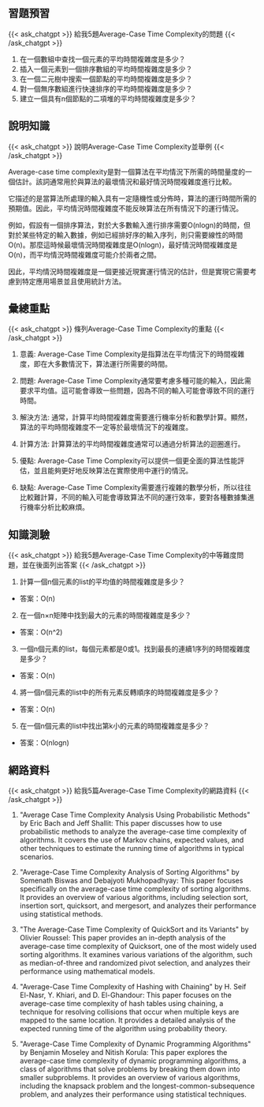 ## 習題預習
{{< ask_chatgpt >}}
給我5題Average-Case Time Complexity的問題
{{< /ask_chatgpt >}}



1. 在一個數組中查找一個元素的平均時間複雜度是多少？
2. 插入一個元素到一個排序數組的平均時間複雜度是多少？
3. 在一個二元樹中搜索一個節點的平均時間複雜度是多少？
4. 對一個無序數組進行快速排序的平均時間複雜度是多少？
5. 建立一個具有n個節點的二項堆的平均時間複雜度是多少？   

## 說明知識
{{< ask_chatgpt >}}
說明Average-Case Time Complexity並舉例
{{< /ask_chatgpt >}}



Average-case time complexity是對一個算法在平均情況下所需的時間量度的一個估計。該詞通常用於與算法的最壞情況和最好情況時間複雜度進行比較。

它描述的是當算法所處理的輸入具有一定隨機性或分佈時，算法的運行時間所需的預期值。因此，平均情況時間複雜度不能反映算法在所有情況下的運行情況。

例如，假設有一個排序算法，對於大多數輸入進行排序需要O(nlogn)的時間，但對於某些特定的輸入數據，例如已經排好序的輸入序列，則只需要線性的時間O(n)。那麼這時候最壞情況時間複雜度是O(nlogn)，最好情況時間複雜度是O(n)，而平均情況時間複雜度可能介於兩者之間。

因此，平均情況時間複雜度是一個更接近現實運行情況的估計，但是實現它需要考慮到特定應用場景並且使用統計方法。   

## 彙總重點
{{< ask_chatgpt >}}
條列Average-Case Time Complexity的重點
{{< /ask_chatgpt >}}



1. 意義: Average-Case Time Complexity是指算法在平均情況下的時間複雜度，即在大多數情況下，算法運行所需要的時間。

2. 問題: Average-Case Time Complexity通常要考慮多種可能的輸入，因此需要求平均值。這可能會導致一些問題，因為不同的輸入可能會導致不同的運行時間。

3. 解決方法: 通常，計算平均時間複雜度需要進行機率分析和數學計算。顯然，算法的平均時間複雜度不一定等於最壞情況下的複雜度。

4. 計算方法: 計算算法的平均時間複雜度通常可以通過分析算法的迴圈進行。

5. 優點: Average-Case Time Complexity可以提供一個更全面的算法性能評估，並且能夠更好地反映算法在實際使用中運行的情況。

6. 缺點: Average-Case Time Complexity需要進行複雜的數學分析，所以往往比較難計算，不同的輸入可能會導致算法不同的運行效率，要對各種數據集進行機率分析比較麻煩。   

## 知識測驗
{{< ask_chatgpt >}}
給我5題Average-Case Time Complexity的中等難度問題，並在後面列出答案
{{< /ask_chatgpt >}}



1. 計算一個n個元素的list的平均值的時間複雜度是多少？
- 答案：O(n)

2. 在一個n×n矩陣中找到最大的元素的時間複雜度是多少？
- 答案：O(n^2)

3. 一個n個元素的list，每個元素都是0或1。找到最長的連續1序列的時間複雜度是多少？
- 答案：O(n)

4. 將一個n個元素的list中的所有元素反轉順序的時間複雜度是多少？
- 答案：O(n)

5. 在一個n個元素的list中找出第k小的元素的時間複雜度是多少？
- 答案：O(nlogn)   

## 網路資料
{{< ask_chatgpt >}}
給我5篇Average-Case Time Complexity的網路資料
{{< /ask_chatgpt >}}



1. "Average Case Time Complexity Analysis Using Probabilistic Methods" by Eric Bach and Jeff Shallit: This paper discusses how to use probabilistic methods to analyze the average-case time complexity of algorithms. It covers the use of Markov chains, expected values, and other techniques to estimate the running time of algorithms in typical scenarios. 

2. "Average-Case Time Complexity Analysis of Sorting Algorithms" by Somenath Biswas and Debajyoti Mukhopadhyay: This paper focuses specifically on the average-case time complexity of sorting algorithms. It provides an overview of various algorithms, including selection sort, insertion sort, quicksort, and mergesort, and analyzes their performance using statistical methods. 

3. "The Average-Case Time Complexity of QuickSort and its Variants" by Olivier Roussel: This paper provides an in-depth analysis of the average-case time complexity of Quicksort, one of the most widely used sorting algorithms. It examines various variations of the algorithm, such as median-of-three and randomized pivot selection, and analyzes their performance using mathematical models. 

4. "Average-Case Time Complexity of Hashing with Chaining" by H. Seif El-Nasr, Y. Khiari, and D. El-Ghandour: This paper focuses on the average-case time complexity of hash tables using chaining, a technique for resolving collisions that occur when multiple keys are mapped to the same location. It provides a detailed analysis of the expected running time of the algorithm using probability theory. 

5. "Average-Case Time Complexity of Dynamic Programming Algorithms" by Benjamin Moseley and Nitish Korula: This paper explores the average-case time complexity of dynamic programming algorithms, a class of algorithms that solve problems by breaking them down into smaller subproblems. It provides an overview of various algorithms, including the knapsack problem and the longest-common-subsequence problem, and analyzes their performance using statistical techniques.   


